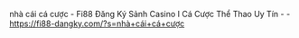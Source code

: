 nhà cái cá cược - Fi88 Đăng Ký ️Sảnh Casino I Cá Cược Thể Thao Uy Tín -  - https://fi88-dangky.com/?s=nhà+cái+cá+cược
